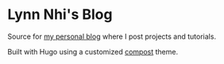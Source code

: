 # Lynn Nhi's Blog

Source for [my personal blog](https://www.nh1.rocks) where I post projects and tutorials.

Built with Hugo using a customized [compost](https://github.com/canstand/compost) theme.

